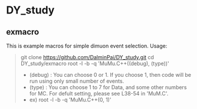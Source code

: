 # DY_study

## exmacro

This is example macros for simple dimuon event selection.
Usage:
> git clone https://github.com/DalminPai/DY_study.git
> cd DY_study/exmacro
> root -l -b -q 'MuMu.C++((debug), (type))'
> * (debug) : You can choose 0 or 1. If you choose 1, then code will be run using only small number of events.
> * (type)  : You can choose 1 to 7 for Data, and some other numbers for MC. For defult setting, please see L38-54 in 'MuM.C'.
> * ex) root -l -b -q 'MuMu.C++(0, 1)'
